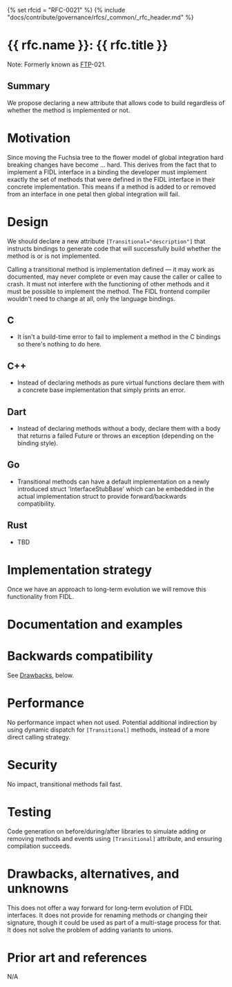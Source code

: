 {% set rfcid = "RFC-0021" %}
{% include "docs/contribute/governance/rfcs/_common/_rfc_header.md" %}
# {{ rfc.name }}: {{ rfc.title }}
<!-- SET the `rfcid` VAR ABOVE. DO NOT EDIT ANYTHING ELSE ABOVE THIS LINE. -->

Note: Formerly known as [FTP](../deprecated-ftp-process.md)-021.

## Summary

We propose declaring a new attribute that allows code to build regardless of
whether the method is implemented or not.

# Motivation

Since moving the Fuchsia tree to the flower model of global integration hard
breaking changes have become ... hard.
This derives from the fact that to implement a FIDL interface in a binding the
developer must implement exactly the set of methods that were defined in the
FIDL interface in their concrete implementation.
This means if a method is added to or removed from an interface in one petal
then global integration will fail.

# Design

We should declare a new attribute `[Transitional="description"]` that instructs
bindings to generate code that will successfully build whether the method is or
is not implemented.

Calling a transitional method is implementation defined &mdash; it may work as
documented, may never complete or even may cause the caller or callee to crash.
It must not interfere with the functioning of other methods and it must be
possible to implement the method.
The FIDL frontend compiler wouldn't need to change at all, only the language
bindings.

## C

* It isn't a build-time error to fail to implement a method in the C bindings so
  there's nothing to do here.

## C++
* Instead of declaring methods as pure virtual functions declare them with a
  concrete base implementation that simply prints an error.

## Dart
* Instead of declaring methods without a body, declare them with a body that
  returns a failed Future or throws an exception (depending on the binding style).

## Go
* Transitional methods can have a default implementation on a newly introduced
  struct 'InterfaceStubBase' which can be embedded in the actual
  implementation struct to provide forward/backwards compatibility.

## Rust
* TBD

# Implementation strategy

Once we have an approach to long-term evolution we will remove this
functionality from FIDL.

# Documentation and examples

# Backwards compatibility

See [Drawbacks](#drawbacks_alternatives_and-unknowns), below.

# Performance

No performance impact when not used.
Potential additional indirection by using dynamic dispatch for `[Transitional]` methods,
instead of a more direct calling strategy.

# Security

No impact, transitional methods fail fast.

# Testing

Code generation on before/during/after libraries to simulate adding or removing methods
and events using `[Transitional]` attribute, and ensuring compilation succeeds.

# Drawbacks, alternatives, and unknowns

This does not offer a way forward for long-term evolution of FIDL interfaces.
It does not provide for renaming methods or changing their signature, though it
could be used as part of a multi-stage process for that.
It does not solve the problem of adding variants to unions.

# Prior art and references

N/A

